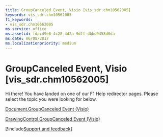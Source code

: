 ```yaml
---
title: GroupCanceled Event, Visio [vis_sdr.chm10562005]
keywords: vis_sdr.chm10562005
f1_keywords:
- vis_sdr.chm10562005
ms.service: office
ms.assetid: fdacd9e8-4c28-4d2a-9dff-dbbd9458d0da
ms.date: 06/08/2017
ms.localizationpriority: medium
---
```



# GroupCanceled Event, Visio [vis_sdr.chm10562005]

Hi there! You have landed on one of our F1 Help redirector pages. Please select the topic you were looking for below.

[Document.GroupCanceled Event (Visio)](https://msdn.microsoft.com/library/135d8176-2c26-12aa-5bff-0df205e0640f%28Office.15%29.aspx)

[DrawingControl.GroupCanceled Event (Visio)](https://msdn.microsoft.com/library/b7f6002c-8fe9-ed07-e9cb-519b7b2b8931%28Office.15%29.aspx)

[!include[Support and feedback](~/includes/feedback-boilerplate.md)]